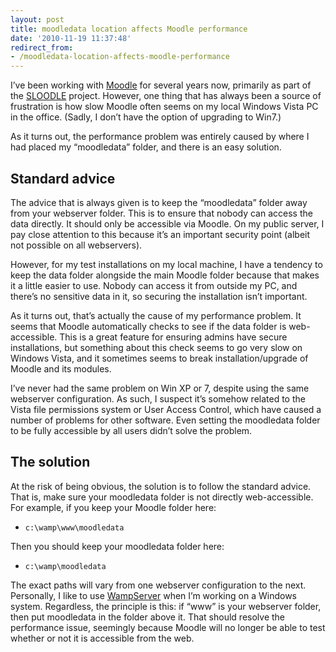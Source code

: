 ```yaml
---
layout: post
title: moodledata location affects Moodle performance
date: '2010-11-19 11:37:48'
redirect_from:
- /moodledata-location-affects-moodle-performance
---
```


I’ve been working with [Moodle](https://moodle.org) for several years now, primarily as part of the [SLOODLE](http://www.sloodle.org) project. However, one thing that has always been a source of frustration is how slow Moodle often seems on my local Windows Vista PC in the office. (Sadly, I don’t have the option of upgrading to Win7.)

As it turns out, the performance problem was entirely caused by where I had placed my “moodledata” folder, and there is an easy solution.

## Standard advice

The advice that is always given is to keep the “moodledata” folder away from your webserver folder. This is to ensure that nobody can access the data directly. It should only be accessible via Moodle. On my public server, I pay close attention to this because it’s an important security point (albeit not possible on all webservers).

However, for my test installations on my local machine, I have a tendency to keep the data folder alongside the main Moodle folder because that makes it a little easier to use. Nobody can access it from outside my PC, and there’s no sensitive data in it, so securing the installation isn’t important.

As it turns out, that’s actually the cause of my performance problem. It seems that Moodle automatically checks to see if the data folder is web-accessible. This is a great feature for ensuring admins have secure installations, but something about this check seems to go very slow on Windows Vista, and it sometimes seems to break installation/upgrade of Moodle and its modules.

I’ve never had the same problem on Win XP or 7, despite using the same webserver configuration. As such, I suspect it’s somehow related to the Vista file permissions system or User Access Control, which have caused a number of problems for other software. Even setting the moodledata folder to be fully accessible by all users didn’t solve the problem.

## The solution

At the risk of being obvious, the solution is to follow the standard advice. That is, make sure your moodledata folder is not directly web-accessible. For example, if you keep your Moodle folder here:

- `c:\wamp\www\moodledata`

Then you should keep your moodledata folder here:

- `c:\wamp\moodledata`

The exact paths will vary from one webserver configuration to the next. Personally, I like to use [WampServer](http://www.wampserver.com/en) when I’m working on a Windows system. Regardless, the principle is this: if “www” is your webserver folder, then put moodledata in the folder above it. That should resolve the performance issue, seemingly because Moodle will no longer be able to test whether or not it is accessible from the web.
